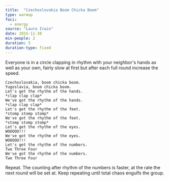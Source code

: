 ```yaml
---
title:  "Czechoslovakia Boom Chicka Boom"
type: warmup
foci:
  - energy
source: "Laura Irwin"
date: 2015-11-30
min-people: 2
duration: 5
duration-type: fixed
---
```

Everyone is in a circle clapping in rhythm with your neighbor's hands as well as your own, fairly slow at first but after each full round increase the speed.

    Czechoslovakia, boom chicka boom.
	Yugoslavia, boom chicka boom.
    Let's get the rhythm of the hands.
    *clap clap clap*
    We've got the rhythm of the hands.
    *clap clap clap*
    Let's get the rhythm of the feet.
    *stomp stomp stomp*
    We've got the rhythm of the feet.
    *stomp stomp stomp*
    Let's get the rhythm of the eyes.
    WOOOOO!!!
    We've got the rhythm of the eyes.
    WOOOOO!!!
    Let's get the rhythm of the numbers.
	Two Three Four
	We've got the rhythm of the numbers.
	Two Three Four

Repeat.
The counting after rhythm of the numbers is faster, at the rate the next round will be set at.
Keep repeating until total chaos engulfs the group.
